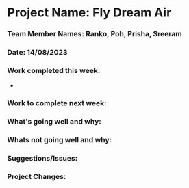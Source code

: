 # Project Name: Fly Dream Air

### Team Member Names: Ranko, Poh, Prisha, Sreeram

### Date: 14/08/2023

### Work completed this week:

-

### Work to complete next week:


### What's going well and why:

### Whats not going well and why:

### Suggestions/Issues:

### Project Changes:
